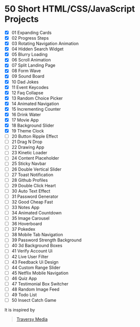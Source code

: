 # 50 Short HTML/CSS/JavaScript Projects

- [x] 01 Expanding Cards
- [x] 02 Progress Steps
- [x] 03 Rotating Navigation Animation
- [x] 04 Hidden Search Widget
- [x] 05 Blurry Loading
- [x] 06 Scroll Animation
- [x] 07 Split Landing Page
- [x] 08 Form Wave
- [x] 09 Sound Board
- [x] 10 Dad Jokes
- [x] 11 Event Keycodes
- [x] 12 Faq Collapse
- [x] 13 Random Choice Picker
- [x] 14 Animated Navigation
- [x] 15 Incrementing Counter
- [x] 16 Drink Water
- [x] 17 Movie App
- [x] 18 Background Slider
- [x] 19 Theme Clock
- [ ] 20 Button Ripple Effect
- [ ] 21 Drag N Drop
- [ ] 22 Drawing App
- [ ] 23 Kinetic Loader
- [ ] 24 Content Placeholder
- [ ] 25 Sticky Navbar
- [ ] 26 Double Vertical Slider
- [ ] 27 Toast Notification
- [ ] 28 Github Profiles
- [ ] 29 Double Click Heart
- [ ] 30 Auto Text Effect
- [ ] 31 Password Generator
- [ ] 32 Good Cheap Fast
- [ ] 33 Notes App
- [ ] 34 Animated Countdown
- [ ] 35 Image Carousel
- [ ] 36 Hoverboard
- [ ] 37 Pokedex
- [ ] 38 Mobile Tab Navigation
- [ ] 39 Password Strength Background
- [ ] 40 3d Background Boxes
- [ ] 41 Verify Account Ui
- [ ] 42 Live User Filter
- [ ] 43 Feedback Ui Design
- [ ] 44 Custom Range Slider
- [ ] 45 Netflix Mobile Navigation
- [ ] 46 Quiz App
- [ ] 47 Testimonial Box Switcher
- [ ] 48 Random Image Feed
- [ ] 49 Todo List
- [ ] 50 Insect Catch Game

It is inspired by

> [Traversy Media](https://github.com/bradtraversy/50projects50days)

